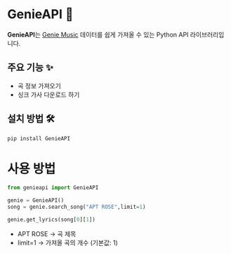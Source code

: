 # GenieAPI 🎵

**GenieAPI**는 [Genie Music](https://www.genie.co.kr/) 데이터를 쉽게 가져올 수 있는 Python API 라이브러리입니다.

## 주요 기능 ✨
- 곡 정보 가져오기
- 싱크 가사 다운로드 하기

## 설치 방법 🛠️

```bash
pip install GenieAPI
```

# 사용 방법
```python
from genieapi import GenieAPI

genie = GenieAPI()
song = genie.search_song("APT ROSE",limit=1)

genie.get_lyrics(song[0][1])
```

- APT ROSE -> 곡 제목
- limit=1 -> 가져올 곡의 개수 (기본값: 1)